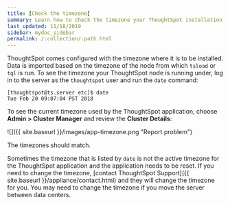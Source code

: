 ```yaml
---
title: [Check the timezone]
summary: Learn how to check the timezone your ThoughtSpot installation is running on.
last_updated: 11/18/2019
sidebar: mydoc_sidebar
permalink: /:collection/:path.html
---
```

ThoughtSpot comes configured with the timezone where it is to be installed. Data
is imported based on the timezone of the node from which `tsload` or `tql` is
run. To see the timezone your ThoughtSpot node is running under, log in to the
server as the `thoughtspot` user and run the `date` command:

```
[thoughtspot@ts.server etc]$ date
Tue Feb 20 09:07:04 PST 2018
```

To see the current timezone used by the ThoughtSpot application, choose
**Admin > Cluster Manager** and review the **Cluster Details**:

![]({{ site.baseurl }}/images/app-timezone.png "Report problem")


The timezones should match.

Sometimes the timezone that is listed by `date` is not the active timezone for
the ThoughtSpot application and the application needs to be reset. If you need
to change the timezone, [contact ThoughtSpot Support]({{ site.baseurl
}}/appliance/contact.html) and they will change the timezone for you. You may
need to change the timezone if you move the server between data centers.
